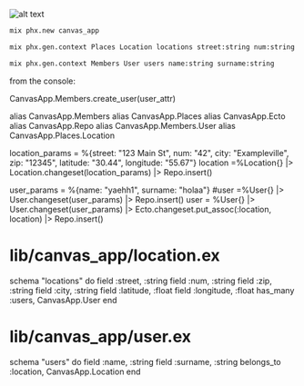 

![alt text](https://github.com/hashFigs/canvasy/tree/main/assets/png/canvasify.png?raw=true)





```sh
mix phx.new canvas_app
```

```sh
mix phx.gen.context Places Location locations street:string num:string zip:string city:string latitude:float longitude:float
```

```sh
mix phx.gen.context Members User users name:string surname:string
```


from the console: 

CanvasApp.Members.create_user(user_attr)

alias CanvasApp.Members
alias CanvasApp.Places
alias CanvasApp.Ecto
alias CanvasApp.Repo
alias CanvasApp.Members.User
alias CanvasApp.Places.Location



location_params =  %{street: "123 Main St", num: "42", city: "Exampleville", zip: "12345", latitude: "30.44", longitude: "55.67"}
location =%Location{} |> Location.changeset(location_params) |> Repo.insert()


user_params = %{name: "yaehh1", surname: "holaa"}
#user =%User{} |> User.changeset(user_params) |> Repo.insert()
user = %User{} |> User.changeset(user_params) |> Ecto.changeset.put_assoc(:location, location) |> Repo.insert()




# lib/canvas_app/location.ex
schema "locations" do
  field :street, :string
  field :num, :string
  field :zip, :string
  field :city, :string
  field :latitude, :float
  field :longitude, :float
  has_many :users, CanvasApp.User
end

# lib/canvas_app/user.ex
schema "users" do
  field :name, :string
  field :surname, :string
  belongs_to :location, CanvasApp.Location
end